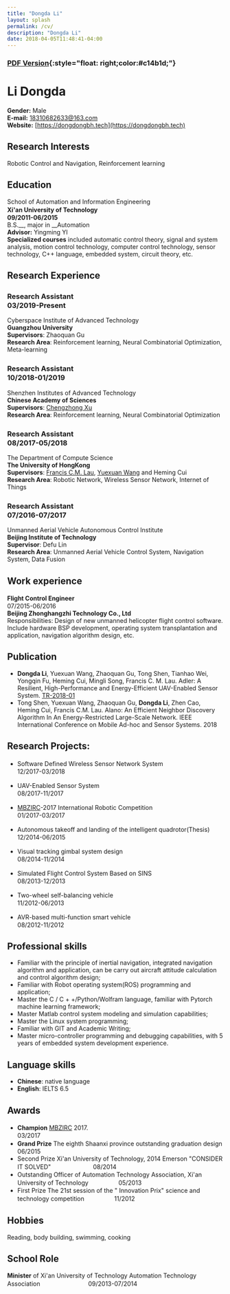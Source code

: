 ```yaml
---
title: "Dongda Li"
layout: splash
permalink: /cv/
description: "Dongda Li"
date: 2018-04-05T11:48:41-04:00
---
```



### [__PDF Version__](../assets/pdf/cv.pdf){:style="float: right;color:#c14b1d;"}

# Li Dongda
__Gender:__ Male    
__E-mail:__ <18310682633@163.com>  
__Website:__ [https://dongdongbh.tech](https://dongdongbh.tech)

## Research Interests
Robotic Control and Navigation, Reinforcement learning

## Education
School of Automation and Information Engineering  
__Xi'an University of Technology__　　　　　　　　　　　　　　　　　　　　　　　　　　　　　　　__09/2011-06/2015__  
B.S.__, major in __Automation  
__Advisor:__ Yingming YI  
__Specialized courses__ included automatic control theory, signal and system analysis, motion control technology, computer control technology, sensor technology, C++ language, embedded system, circuit theory, etc.

## Research Experience
### Research Assistant　　　　　　　　　　　　　　　　　　　03/2019-Present

Cyberspace Institute of Advanced Technology  
**Guangzhou University**  
**Supervisors**: Zhaoquan Gu  
**Research Area**: Reinforcement learning, Neural Combinatorial Optimization, Meta-learning

### Research Assistant　　　　　　　　　　　　　　　　　　　10/2018-01/2019

Shenzhen Institutes of Advanced Technology  
**Chinese Academy of Sciences**  
**Supervisors**: [Chengzhong Xu](http://www.ece.eng.wayne.edu/~czxu/)  
**Research Area**: Reinforcement learning, Neural Combinatorial Optimization

### Research Assistant　　　　　　　　　　　　　　　　　　　08/2017-05/2018

The Department of Compute Science    
__The University of HongKong__   
**Supervisors**: [Francis C.M. Lau](https://i.cs.hku.hk/~fcmlau/), [Yuexuan Wang](https://i.cs.hku.hk/~amywang/) and Heming Cui    
**Research Area**: Robotic Network, Wireless Sensor Network, Internet of Things

### Research Assistant　　　　　　　　　　　　　　　　　　　07/2016-07/2017
Unmanned Aerial Vehicle Autonomous Control Institute   
__Beijing Institute of Technology__   
**Supervisor**: Defu Lin   
**Research Area**: Unmanned Aerial Vehicle Control System, Navigation System, Data Fusion

## Work experience
**Flight Control Engineer**　　　　　　　　　　　　　　　　　　　　　　　　　　　　　　　07/2015-06/2016  
**Beijing Zhonghangzhi Technology Co., Ltd**     
Responsibilities: Design of new unmanned helicopter flight control software.
Include hardware BSP development, operating system transplantation and application, navigation algorithm design, etc. 

## Publication
* **Dongda Li**, Yuexuan Wang, Zhaoquan Gu, Tong Shen, Tianhao Wei, Yongqin Fu, Heming Cui, Mingli Song, Francis C. M. Lau. Adler: A Resilient, High-Performance and Energy-Efficient UAV-Enabled Sensor System. [TR-2018-01](http://www.cs.hku.hk/research/techreps/document/TR-2018-01.pdf)
* Tong Shen, Yuexuan Wang, Zhaoquan Gu, **Dongda Li**, Zhen Cao, Heming Cui, Francis C.M. Lau. Alano: An Efficient Neighbor Discovery Algorithm In An Energy-Restricted Large-Scale Network. IEEE International Conference on Mobile Ad-hoc and Sensor Systems. 2018


## Research Projects:
+ Software Defined Wireless Sensor Network System　　　　　　　　　　　　　　　　　　12/2017-03/2018

+ UAV-Enabled Sensor System　　　　　　　　　　　　　　　　　　　　　　　　　　　　08/2017-11/2017

+ [MBZIRC](http://www.mbzirc.com/challenge/2017)-2017 International Robotic Competition　　　　　　　　　　　　　　　　　　　01/2017-03/2017

+ Autonomous takeoff and landing of the intelligent quadrotor(Thesis)　　　　　　　　　　　12/2014-06/2015

+ Visual tracking gimbal system design　　　　　　　　　　　　　　　　　　　　　　　　08/2014-11/2014
+ Simulated Flight Control System Based on SINS　　　　　　　　　　　　　　　　　　　08/2013-12/2013
+ Two-wheel self-balancing vehicle　　　　　　　　　　　　　　　　　　　　　　　　　　11/2012-06/2013
+ AVR-based multi-function smart vehicle　　　　　　　　　　　　　　　　　　　　　　　08/2012-11/2012

## Professional skills

* Familiar with the principle of inertial navigation, integrated navigation algorithm and application, can be carry out aircraft attitude calculation and control algorithm design;
* Familiar with Robot operating system(ROS) programming and application;
* Master the C / C + +/Python/Wolfram language, familiar with Pytorch machine learning framework;
* Master Matlab control system modeling and simulation capabilities;
* Master the Linux system programming;
* Familiar with GIT and Academic Writing;
* Master micro-controller programming and debugging capabilities, with 5 years of embedded system development experience.

## Language skills
* __Chinese__: native language
* __English__: IELTS 6.5

## Awards
* __Champion__    [MBZIRC](https://youtu.be/Qvw5Z9baF-A?t=10s) 2017.　　　　　　　　　　　　　　　　　　　　　　　　　　　　　　　　　03/2017
* __Grand Prize__  The eighth Shaanxi province outstanding graduation design　　　　　　　　　　　　06/2015
* Second Prize  Xi'an University of Technology, 2014 Emerson "CONSIDER IT SOLVED"　　　　　　　08/2014
* Outstanding Officer of Automation Technology Association, Xi'an University of Technology　　　　　05/2013
* First Prize  The 21st session of the " Innovation Prix" science and technology competition　　　　　11/2012

## Hobbies

Reading, body building, swimming, cooking

## School Role
__Minister__ of Xi'an University of Technology Automation Technology Association　　　　　　　　09/2013-07/2014


